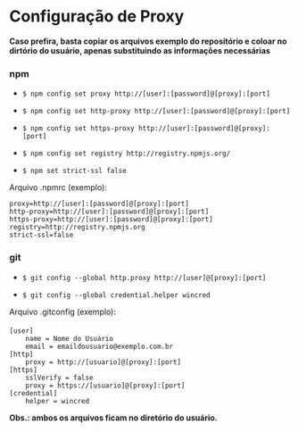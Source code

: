 # Configuração de Proxy

**Caso prefira, basta copiar os arquivos exemplo do repositório e coloar no dirtório do usuário, apenas substituindo as informações necessárias**

### npm

- `$ npm config set proxy http://[user]:[password]@[proxy]:[port]`

- `$ npm config set http-proxy http://[user]:[password]@[proxy]:[port]`

- `$ npm config set https-proxy http://[user]:[password]@[proxy]:[port]`

- `$ npm config set registry http://registry.npmjs.org/`

- `$ npm set strict-ssl false`

Arquivo .npmrc (exemplo):

    proxy=http://[user]:[password]@[proxy]:[port]
    http-proxy=http://[user]:[password]@[proxy]:[port]
    https-proxy=http://[user]:[password]@[proxy]:[port]
	registry=http://registry.npmjs.org
    strict-ssl=false

### git

- `$ git config --global http.proxy http://[user]@[proxy]:[port]`

- `$ git config --global credential.helper wincred`

Arquivo .gitconfig (exemplo):
#### 
    [user]
        name = Nome do Usuário
        email = emaildousuario@exemplo.com.br
    [http]
        proxy = http://[usuario]@[proxy]:[port]
    [https]
        sslVerify = false
        proxy = https://[usuario]@[proxy]:[port]
    [credential]
        helper = wincred

**Obs.: ambos os arquivos ficam no diretório do usuário.**